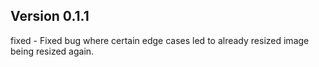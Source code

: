 ## Version 0.1.1
fixed - Fixed bug where certain edge cases led to already resized image being resized again. 
